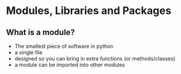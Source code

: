 # Modules, Libraries and Packages

## What is a module?
- The smallest piece of software in python
- a single file
- designed so you can bring in extra functions (or methods/classes)
- a module can be imported into other modules

